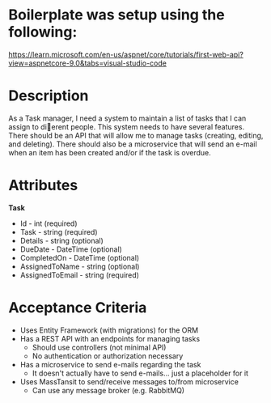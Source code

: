 # Boilerplate was setup using the following:
https://learn.microsoft.com/en-us/aspnet/core/tutorials/first-web-api?view=aspnetcore-9.0&tabs=visual-studio-code


# Description
As a Task manager, I need a system to maintain a list of tasks that I 
can assign to dierent people. This system needs to have several features. 
There should be an API that will allow me to manage tasks (creating, editing, 
and deleting). There should also be a microservice that will send an e-mail 
when an item has been created and/or if the task is overdue.

# Attributes
**Task**
* Id - int (required)
* Task - string (required)
* Details - string (optional)
* DueDate - DateTime (optional)
* CompletedOn - DateTime (optional)
* AssignedToName - string (optional)
* AssignedToEmail - string (required)

# Acceptance Criteria
* Uses Entity Framework (with migrations) for the ORM
* Has a REST API with an endpoints for managing tasks
    * Should use controllers (not minimal API)
    * No authentication or authorization necessary
* Has a microservice to send e-mails regarding the task
    * It doesn't actually have to send e-mails... just a placeholder for it
* Uses MassTansit to send/receive messages to/from microservice
    * Can use any message broker (e.g. RabbitMQ)